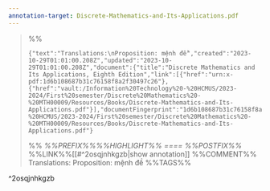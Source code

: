 ```yaml
---
annotation-target: Discrete-Mathematics-and-Its-Applications.pdf
---
```








>%%
>```annotation-json
>{"text":"Translations:\nProposition: mệnh đề","created":"2023-10-29T01:01:00.208Z","updated":"2023-10-29T01:01:00.208Z","document":{"title":"Discrete Mathematics and Its Applications, Eighth Edition","link":[{"href":"urn:x-pdf:1d6b108687b31c76158f8a2f30497c26"},{"href":"vault:/Information%20Technology%20-%20HCMUS/2023-2024/First%20semester/Discrete%20Mathematics%20-%20MTH00009/Resources/Books/Discrete-Mathematics-and-Its-Applications.pdf"}],"documentFingerprint":"1d6b108687b31c76158f8a2f30497c26"},"uri":"vault:/Information%20Technology%20-%20HCMUS/2023-2024/First%20semester/Discrete%20Mathematics%20-%20MTH00009/Resources/Books/Discrete-Mathematics-and-Its-Applications.pdf"}
>```
>%%
>*%%PREFIX%%%%HIGHLIGHT%% ==== %%POSTFIX%%*
>%%LINK%%[[#^2osqjnhkgzb|show annotation]]
>%%COMMENT%%
>Translations:
>Proposition: mệnh đề
>%%TAGS%%
>
^2osqjnhkgzb
